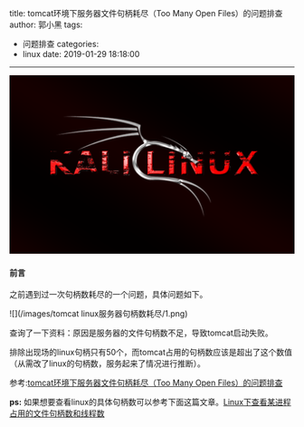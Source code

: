 title: tomcat环境下服务器文件句柄耗尽（Too Many Open Files）的问题排查
author: 郭小黑
tags:
  - 问题排查
categories:
  - linux
date: 2019-01-29 18:18:00
---

![](/images/kali-linux.png)


#### 前言

之前遇到过一次句柄数耗尽的一个问题，具体问题如下。

<!--more-->

![](/images/tomcat linux服务器句柄数耗尽/1.png)


查询了一下资料：原因是服务器的文件句柄数不足，导致tomcat启动失败。

排除出现场的linux句柄只有50个，而tomcat占用的句柄数应该是超出了这个数值（从需改了linux的句柄数，服务起来了情况进行推断）。

参考:[tomcat环境下服务器文件句柄耗尽（Too Many Open Files）的问题排查](https://blog.csdn.net/shootyou/article/details/6579139)

**ps:** 如果想要查看linux的具体句柄数可以参考下面这篇文章。[Linux下查看某进程占用的文件句柄数和线程数](https://jingyan.baidu.com/album/75ab0bcbc67b3fd6864db2cc.html?picindex=1)